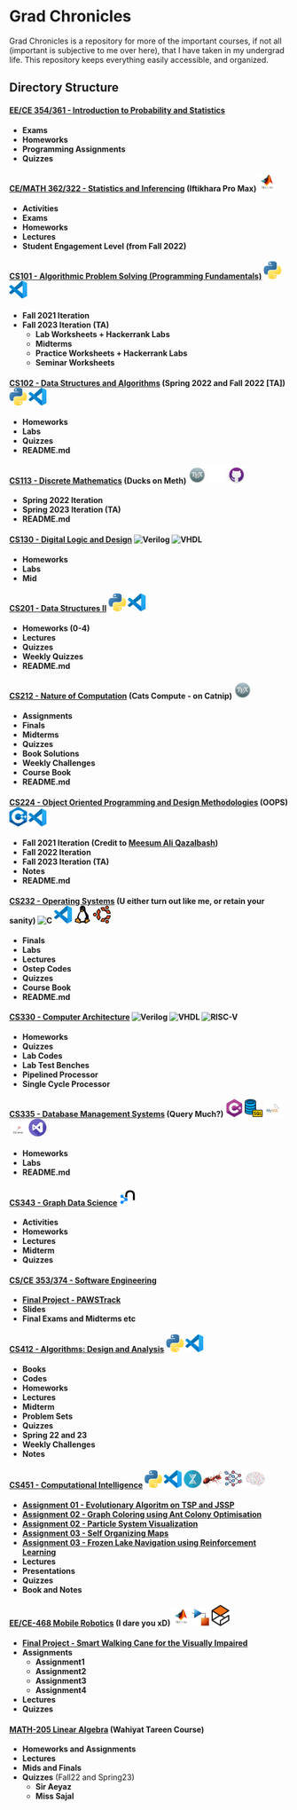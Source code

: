 # Grad Chronicles

Grad Chronicles is a repository for more of the important courses, if not all (important is subjective to me over here), that I have taken in my undergrad life. This repository keeps everything easily accessible, and organized.

## Directory Structure
<!-- <img alt="" src="" width="32px" /> -->
#### [EE/CE 354/361 - Introduction to Probability and Statistics](CE-EE-361-354-Probability-and-Statistics)
- **Exams**
- **Homeworks**
- **Programming Assignments**
- **Quizzes**

#### [CE/MATH 362/322 - Statistics and Inferencing](CE-Math-362-322-Stats-and-Inferencing) (Iftikhara Pro Max) <img alt="Matlab" src="Assets/matlab.png" width="32px" />
- **Activities**
- **Exams**
- **Homeworks**
- **Lectures**
- **Student Engagement Level (from Fall 2022)**

#### [CS101 - Algorithmic Problem Solving (Programming Fundamentals)](CS101) <img alt="Python" src="Assets/python.png" width="32px" /> <img alt="VSCode" src="Assets/vscode.png" width="32px" />
- **Fall 2021 Iteration**
- **Fall 2023 Iteration (TA)**
    - **Lab Worksheets + Hackerrank Labs**
    - **Midterms**
    - **Practice Worksheets + Hackerrank Labs**
    - **Seminar Worksheets**

#### [CS102 - Data Structures and Algorithms](CS102-DSA) (Spring 2022 and Fall 2022 [TA]) <img alt="Python" src="Assets/python.png" width="32px" /> <img alt="VSCode" src="Assets/vscode.png" width="32px" />
- **Homeworks**
- **Labs**
- **Quizzes**
- **README.md**

#### [CS113 - Discrete Mathematics](CS113-Discrete-Mathematics) (Ducks on Meth) <img alt="Tex" src="Assets/tex.png" width="32px" /> <img alt="Github" src="Assets/github-mark-white.png" width="32px" /> <img alt="GitDesk" src="Assets/Github-desktop-logo-symbol.svg" width="32px" />
- **Spring 2022 Iteration**
- **Spring 2023 Iteration (TA)**
- **README.md**

#### [CS130 - Digital Logic and Design](CS130-Digital-Logic-Design) ![Verilog](https://img.shields.io/badge/-Verilog-orange?style=flat&logo=verilog&logoColor=white) ![VHDL](https://img.shields.io/badge/-VHDL-green?style=flat&logo=VHDL&logoColor=white)
- **Homeworks**
- **Labs**
- **Mid**

#### [CS201 - Data Structures II](CS201-Data-Structures-II) <img alt="Python" src="Assets/python.png" width="32px" /> <img alt="VSCode" src="Assets/vscode.png" width="32px" />
- **Homeworks (0-4)**
- **Lectures**
- **Quizzes**
- **Weekly Quizzes**
- **README.md**

#### [CS212 - Nature of Computation](CS212-Nature-of-Computation-Fall23) (Cats Compute - on Catnip) <img alt="Tex" src="Assets/tex.png" width="32px" />
- **Assignments** 
- **Finals**
- **Midterms**
- **Quizzes**
- **Book Solutions**
- **Weekly Challenges**
- **Course Book**
- **README.md**

#### [CS224 - Object Oriented Programming and Design Methodologies](CS224-Object-Oriented-Programming) (OOPS) <img alt="Cpp" src="Assets/c++.png" width="32px" /> <img alt="VSCode" src="Assets/vscode.png" width="32px" />
- **Fall 2021 Iteration (Credit to [Meesum Ali Qazalbash](https://github.com/qazalbash/))**
- **Fall 2022 Iteration**
- **Fall 2023 Iteration (TA)**
- **Notes**
- **README.md**

#### [CS232 - Operating Systems](CS232-Operating-Systems-Fall23) (U either turn out like me, or retain your sanity) <img alt="C" src="https://cdn.jsdelivr.net/npm/programming-languages-logos@0.0.3/src/c/c.svg" width="32px" /> <img alt="VSCode" src="Assets/vscode.png" width="32px" /> <img alt="Unix/Linux" src="Assets/linux.png" width="32px"> <img alt="Unix/Linux" src="Assets/ubuntu.png" width="32px" /> 
- **Finals**
- **Labs**
- **Lectures**
- **Ostep Codes**
- **Quizzes**
- **Course Book**
- **README.md**

#### [CS330 - Computer Architecture](CS330-Computer-Architecture) ![Verilog](https://img.shields.io/badge/-Verilog-orange?style=flat&logo=verilog&logoColor=white) ![VHDL](https://img.shields.io/badge/-VHDL-green?style=flat&logo=VHDL&logoColor=white) ![RISC-V](https://img.shields.io/badge/-RISC-purple?style=flat&logo=RISC&logoColor=white)
- **Homeworks**
- **Quizzes**
- **Lab Codes**
- **Lab Test Benches**
- **Pipelined Processor**
- **Single Cycle Processor** 


#### [CS335 - Database Management Systems](CS335-Database-Management-Systems) (Query Much?) <img alt="C#" src="Assets/c-sharp.png" width="32px" /> <img alt="Sql" src="Assets/database.png" width="32px" /> <img alt="MySQL" src="https://raw.githubusercontent.com/github/explore/80688e429a7d4ef2fca1e82350fe8e3517d3494d/topics/mysql/mysql.png" width="32px" /> <img alt="MSSQL Server" src="Assets/microsoft-sql-server4529.jpg" width="32px" /> <img alt="VS" src="Assets/visual-studio.png" width="32px" /> 
- **Homeworks**
- **Labs**
- **README.md**

#### [CS343 - Graph Data Science](CS343-Graph-Data-Science) <img alt='neo4j' src="Assets/neo4j.png" width="32px">
- **Activities**
- **Homeworks**
- **Lectures**
- **Midterm**
- **Quizzes**

#### [CS/CE 353/374 - Software Engineering](CS353-CE374-Software-Engineering)
- **[Final Project - PAWSTrack](https://github.com/AliMuhammadAsad/pawstrack/)**
- **Slides**
- **Final Exams and Midterms etc**

#### [CS412 - Algorithms: Design and Analysis](CS412-Algorithms) <img alt="Python" src="Assets/python.png" width="32px" /> <img alt="VSCode" src="Assets/vscode.png" width="32px" />
- **Books**
- **Codes**
- **Homeworks**
- **Lectures**
- **Midterm**
- **Problem Sets**
- **Quizzes**
- **Spring 22 and 23**
- **Weekly Challenges**
- **Notes**

#### [CS451 - Computational Intelligence](CS451-Computational-Intelligence) <img alt="Python" src="Assets/python.png" width="32px" /> <img alt="VSCode" src="Assets/vscode.png" width="32px"> <img alt="Gene" src="Assets/gene.png" width="32px" /> <img alt="Ant" src="Assets/ant.png" width="34px" /> <img alt="NN" src="Assets/nn.png" width="34px" /> <img alt="NN" src="Assets/brain_nn.png" width="38px" /> 
- **[Assignment 01 - Evolutionary Algoritm on TSP and JSSP](https://github.com/AliMuhammadAsad/Evolutionary-Algorithms)**
- **[Assignment 02 - Graph Coloring using Ant Colony Optimisation](https://github.com/AliMuhammadAsad/GC-ACO)**
- **[Assignment 02 - Particle System Visualization](https://github.com/AliMuhammadAsad/Particle-System-Visualization)**
- **[Assignment 03 - Self Organizing Maps](https://github.com/AliMuhammadAsad/Self-Organizing-Map)**
- **[Assignment 03 - Frozen Lake Navigation using Reinforcement Learning](https://github.com/AliMuhammadAsad/FrozenLake-Navigation-Using-RL)**
- **Lectures**
- **Presentations**
- **Quizzes**
- **Book and Notes**

#### [EE/CE-468 Mobile Robotics](EE-CE-468-Mobile-Robotics) (I dare you xD) <img alt="Matlab" src="Assets/matlab.png" width="32px" /> <img alt="Simulink" src="Assets/simulink.png" width="32px" /> <img alt="Gazebo" src="Assets/gazebo.png" width="32px" />

- **[Final Project - Smart Walking Cane for the Visually Impaired](https://github.com/AliMuhammadAsad/Mobile-Robotics-Project)**
- **Assignments** 
    - **Assignment1**
    - **Assignment2**
    - **Assignment3**
    - **Assignment4**
- **Lectures**
- **Quizzes**

#### [MATH-205 Linear Algebra](MATH-205-Linear-Algebra) (Wahiyat Tareen Course)
- **Homeworks and Assignments**
- **Lectures**
- **Mids and Finals**
- **Quizzes** (Fall22 and Spring23)
    - **Sir Aeyaz** 
    - **Miss Sajal**



<!-- 
```
Grad Chronicles
├── EE/CE 354/361 - Introduction to Probability and Statistics 
│   ├── Exams
│   ├── Homeworks
│   ├── Programming Assignments
│   └── Quizzes
|
├── CE/MATH 362/322 - Statistics and Inferencing (Iftikhara Pro Max)
│   ├── Activities
│   ├── Exams
│   ├── Homeworks
│   ├── Lectures
│   └── Student Engagement Level (from Fall 2022)
|
├── CS101 - Algorithmic Problem Solving (Programming Fundamentals)
│   ├── Fall 2021 Iteration
│   └── Fall 2023 Iteration (TA)
│       ├── Lab Worksheets + Hackerrank Labs
│       ├── Midterms
│       ├── Practice Worksheets + Hackerrank Labs
│       └── Seminar Worksheets
│   
├── CS102 - Data Structures and Algorithms (Spring 2022 and Fall 2022 [TA])
│   ├── Homeworks
│   ├── Labs
│   ├── Quizzes
│   └── README.md
│
├── CS113 - Discrete Mathematics (Ducks on Meth)
│   ├── Spring 2022 Iteration
│   ├── Spring 2023 Iteration (TA)
|   └── README.md
|
├── CS130 - Digital Logic and Design
|   ├── Homeworks
|   ├── Labs
|   └── Mid
│
├── CS201 - Data Structures II
│   ├── Homework 0
│   ├── Homework 1
│   ├── Homework 2
│   ├── Homework 3
│   ├── Homework 4
│   ├── Lectures
│   ├── Quizzes
│   ├── Weekly Quizzes
│   └── README.md
|
├── CS212 - Nature of Computation (Cats Compute - on Catnip)
│   ├── Assignments
│   ├── Finals
│   ├── Midterms
│   ├── Quizzes
│   ├── Book Solutions
│   ├── Weekly Challenges
│   ├── Course Book
│   └── README.md
|
├── CS224 - Object Oriented Programming and Design Methodologies (OOPS)
│   ├── Fall 2021 Iteration (Credit goes to [Meesum Ali Qazalbash](https://github.com/qazalbash/))
│   ├── Fall 2022 Iteration
│   ├── Fall 2023 Iteration (TA)
│   ├── Notes
|   └── README.md
|
├── CS232 - Operating Systems (U either turn out like me, or retain your sanity)
│   ├── Finals
│   ├── Labs
│   ├── Lectures
│   ├── Ostep Codes
│   ├── Quizzes
│   ├── Course Book
|   └── README.md
|
├── CS330 - Computer Architecture
|
└── CS335 - Database Management Systems (Query Much?)
    ├── Homeworks
    ├── Labs
    └── README.md

``` -->
